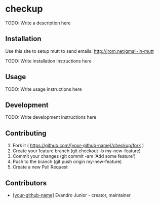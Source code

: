 # checkup

TODO: Write a description here

## Installation

Use this site to setup mutt to send emails: http://jrom.net/gmail-in-mutt

TODO: Write installation instructions here

## Usage

TODO: Write usage instructions here

## Development

TODO: Write development instructions here

## Contributing

1. Fork it ( https://github.com/[your-github-name]/checkup/fork )
2. Create your feature branch (git checkout -b my-new-feature)
3. Commit your changes (git commit -am 'Add some feature')
4. Push to the branch (git push origin my-new-feature)
5. Create a new Pull Request

## Contributors

- [[your-github-name]](https://github.com/[your-github-name]) Evandro Junior - creator, maintainer

